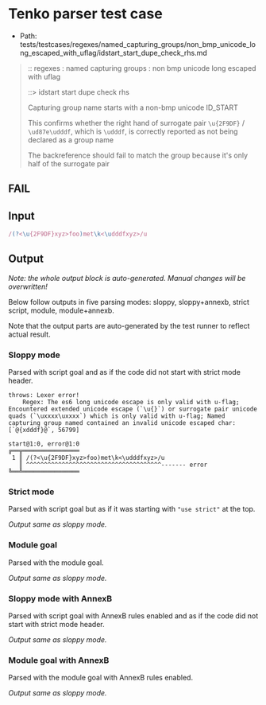 # Tenko parser test case

- Path: tests/testcases/regexes/named_capturing_groups/non_bmp_unicode_long_escaped_with_uflag/idstart_start_dupe_check_rhs.md

> :: regexes : named capturing groups : non bmp unicode long escaped with uflag
>
> ::> idstart start dupe check rhs
>
> Capturing group name starts with a non-bmp unicode ID_START
>
> This confirms whether the right hand of surrogate pair `\u{2F9DF}` / `\ud87e\udddf`, which is `\udddf`, is correctly reported as not being declared as a group name
>
> The backreference should fail to match the group because it's only half of the surrogate pair

## FAIL

## Input

`````js
/(?<\u{2F9DF}xyz>foo)met\k<\udddfxyz>/u
`````

## Output

_Note: the whole output block is auto-generated. Manual changes will be overwritten!_

Below follow outputs in five parsing modes: sloppy, sloppy+annexb, strict script, module, module+annexb.

Note that the output parts are auto-generated by the test runner to reflect actual result.

### Sloppy mode

Parsed with script goal and as if the code did not start with strict mode header.

`````
throws: Lexer error!
    Regex: The es6 long unicode escape is only valid with u-flag; Encountered extended unicode escape (`\u{}`) or surrogate pair unicode quads (`\uxxxx\uxxxx`) which is only valid with u-flag; Named capturing group named contained an invalid unicode escaped char: [`@{xdddf}@`, 56799]

start@1:0, error@1:0
╔══╦════════════════
 1 ║ /(?<\u{2F9DF}xyz>foo)met\k<\udddfxyz>/u
   ║ ^^^^^^^^^^^^^^^^^^^^^^^^^^^^^^^^^^^^^^------- error
╚══╩════════════════

`````

### Strict mode

Parsed with script goal but as if it was starting with `"use strict"` at the top.

_Output same as sloppy mode._

### Module goal

Parsed with the module goal.

_Output same as sloppy mode._

### Sloppy mode with AnnexB

Parsed with script goal with AnnexB rules enabled and as if the code did not start with strict mode header.

_Output same as sloppy mode._

### Module goal with AnnexB

Parsed with the module goal with AnnexB rules enabled.

_Output same as sloppy mode._
